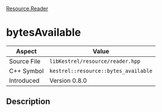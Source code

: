 [Resource.Reader](index)
# bytesAvailable
| Aspect | Value |
| --- | --- |
| Source File | `libKestrel/resource/reader.hpp` |
| C++ Symbol | `kestrel::resource::bytes_available` |
| Introduced | Version 0.8.0 |
## Description


